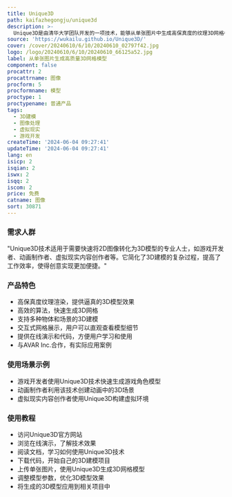 ```yaml
---
title: Unique3D
path: kaifazhegongju/unique3d
description: >-
  Unique3D是由清华大学团队开发的一项技术，能够从单张图片中生成高保真度的纹理3D网格模型。这项技术在图像处理和3D建模领域具有重要意义，它使得用户能够快速将2D图像转化为3D模型，为游戏开发、动画制作、虚拟现实等领域提供了强大的技术支持。
source: 'https://wukailu.github.io/Unique3D/'
cover: /cover/20240610/6/10/20240610_02797f42.jpg
logo: /logo/20240610/6/10/20240610_66125a52.jpg
label: 从单张图片生成高质量3D网格模型
component: false
procattr: 2
procattrname: 图像
procform: 5
procformname: 模型
proctype: 1
proctypename: 普通产品
tags:
  - 3D建模
  - 图像处理
  - 虚拟现实
  - 游戏开发
createTime: '2024-06-04 09:27:41'
updateTime: '2024-06-04 09:27:41'
lang: en
isicp: 2
isqian: 2
iswx: 2
isqq: 2
iscom: 2
price: 免费
catname: 图像
sort: 30871
---
```




### 需求人群
"Unique3D技术适用于需要快速将2D图像转化为3D模型的专业人士，如游戏开发者、动画制作者、虚拟现实内容创作者等。它简化了3D建模的复杂过程，提高了工作效率，使得创意实现更加便捷。"

### 产品特色
* 高保真度纹理渲染，提供逼真的3D模型效果
* 高效的算法，快速生成3D网格
* 支持多种物体和场景的3D建模
* 交互式网格展示，用户可以直观查看模型细节
* 提供在线演示和代码，方便用户学习和使用
* 与AVAR Inc.合作，有实际应用案例

### 使用场景示例
* 游戏开发者使用Unique3D技术快速生成游戏角色模型
* 动画制作者利用该技术创建动画中的3D场景
* 虚拟现实内容创作者使用Unique3D构建虚拟环境

### 使用教程
* 访问Unique3D官方网站
* 浏览在线演示，了解技术效果
* 阅读文档，学习如何使用Unique3D技术
* 下载代码，开始自己的3D建模项目
* 上传单张图片，使用Unique3D生成3D网格模型
* 调整模型参数，优化3D模型效果
* 将生成的3D模型应用到相关项目中

  
